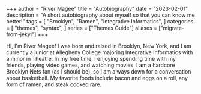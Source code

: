 +++
author = "River Magee"
title = "Autobiography"
date = "2023-02-01"
description = "A short autobiography about myself so that you can know me better!"
tags = [
  "Brooklyn",
  "Ramen",
  "Integrative Informatics",
]
categories = [
    "themes",
    "syntax",
]
series = ["Themes Guide"]
aliases = ["migrate-from-jekyl"]
+++

Hi, I'm River Magee! I was born and raised in Brooklyn, New York, and I am currently a junior at Allegheny College majoring Integrative Informatics with a minor in Theatre. In my free time, I enjoying spending time with my friends, playing video games, and watching movies. I am a hardcore Brooklyn Nets fan (as I should be), so I am always down for a conversation about basketball. My favorite foods include bacon and eggs on a roll, any form of ramen, and steak cooked rare.